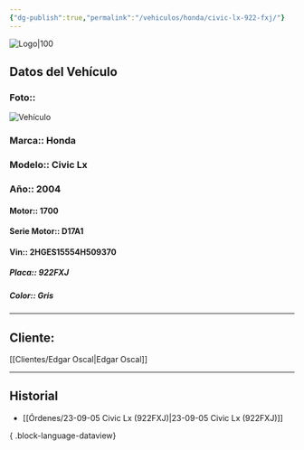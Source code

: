 ```yaml
---
{"dg-publish":true,"permalink":"/vehiculos/honda/civic-lx-922-fxj/"}
---
```


![Logo|100](http://drive.google.com/uc?export=view&id=137fl3TIZ0-PU8b-Pt0bsjclwHub_u78G)

## Datos del Vehículo 
### Foto:: 
![Vehículo](http://drive.google.com/uc?export=view&id=1MzA3HwAvhL1pxcc8CoQAJbRCQJIw3Lf-)

### Marca:: Honda
### Modelo:: Civic Lx
### Año:: 2004
#### Motor:: 1700
#### Serie Motor:: D17A1
#### Vin:: 2HGES15554H509370
##### Placa:: 922FXJ
##### Color:: Gris
---

## Cliente:

[[Clientes/Edgar Oscal\|Edgar Oscal]]

---

## Historial

- [[Órdenes/23-09-05 Civic Lx (922FXJ)\|23-09-05 Civic Lx (922FXJ)]]

{ .block-language-dataview} 